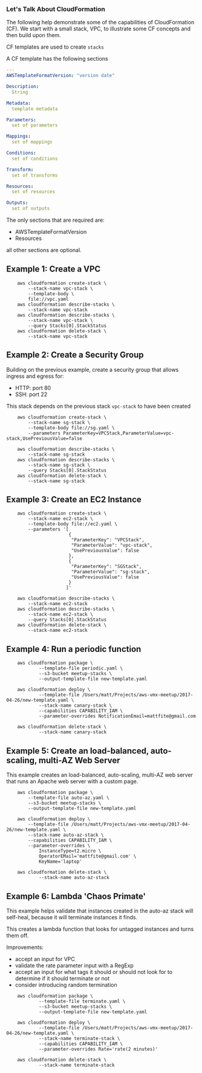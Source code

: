 ### Let's Talk About CloudFormation

The following help demonstrate some of the capabilities of CloudFormation (CF).  We start
with a small stack, VPC, to illustrate some CF concepts and then build upon them.

CF templates are used to create `stacks`

A CF template has the following sections

```yaml
---
AWSTemplateFormatVersion: "version date"

Description:
  String

Metadata:
  template metadata

Parameters:
  set of parameters

Mappings:
  set of mappings

Conditions:
  set of conditions

Transform:
  set of transforms

Resources:
  set of resources

Outputs:
  set of outputs
```

The only sections that are required are:
- AWSTemplateFormatVersion
- Resources

all other sections are optional.

## Example 1: Create a VPC


```shell
    aws cloudformation create-stack \
        --stack-name vpc-stack \
        --template-body \
        file://vpc.yaml
    aws cloudformation describe-stacks \
        --stack-name vpc-stack
    aws cloudformation describe-stacks \
        --stack-name vpc-stack \
        --query Stacks[0].StackStatus
    aws cloudformation delete-stack \
        --stack-name vpc-stack
```

## Example 2: Create a Security Group
Building on the previous example, create a security group that allows ingress and 
egress for:
- HTTP: port 80
-  SSH: port 22

This stack depends on the previous stack `vpc-stack` to have been created

```shell
    aws cloudformation create-stack \
        --stack-name sg-stack \
        --template-body file://sg.yaml \
        --parameters ParameterKey=VPCStack,ParameterValue=vpc-stack,UsePreviousValue=false

    aws cloudformation describe-stacks \
        --stack-name sg-stack
    aws cloudformation describe-stacks \
        --stack-name sg-stack \
        --query Stacks[0].StackStatus
    aws cloudformation delete-stack \
        --stack-name sg-stack
```

## Example 3: Create an EC2 Instance

```shell
    aws cloudformation create-stack \
        --stack-name ec2-stack \
        --template-body file://ec2.yaml \
        --parameters '[
                       {
                        "ParameterKey": "VPCStack",
                        "ParameterValue": "vpc-stack",
                        "UsePreviousValue": false
                       },
                       {
                        "ParameterKey": "SGStack",
                        "ParameterValue": "sg-stack",
                        "UsePreviousValue": false
                       }
                      ]'

    aws cloudformation describe-stacks \
        --stack-name ec2-stack
    aws cloudformation describe-stacks \
        --stack-name ec2-stack \
        --query Stacks[0].StackStatus
    aws cloudformation delete-stack \
        --stack-name ec2-stack
```

## Example 4: Run a periodic function

```shell
    aws cloudformation package \
            --template-file periodic.yaml \
            --s3-bucket meetup-stacks \
            --output-template-file new-template.yaml

    aws cloudformation deploy \
            --template-file /Users/matt/Projects/aws-vmx-meetup/2017-04-26/new-template.yaml \
            --stack-name canary-stack \
            --capabilities CAPABILITY_IAM \
            --parameter-overrides NotificationEmail=mattfite@gmail.com

    aws cloudformation delete-stack \
            --stack-name canary-stack
```

## Example 5: Create an load-balanced, auto-scaling, multi-AZ Web Server

This example creates an load-balanced, auto-scaling, multi-AZ web server that
runs an Apache web server with a custom page.

```shell
    aws cloudformation package \
        --template-file auto-az.yaml \
        --s3-bucket meetup-stacks \
        --output-template-file new-template.yaml

    aws cloudformation deploy \
        --template-file /Users/matt/Projects/aws-vmx-meetup/2017-04-26/new-template.yaml \
        --stack-name auto-az-stack \
        --capabilities CAPABILITY_IAM \
        --parameter-overrides \
            InstanceType=t2.micro \
            OperatorEMail='mattfite@gmail.com' \
            KeyName='laptop'

    aws cloudformation delete-stack \
            --stack-name auto-az-stack
```

## Example 6: Lambda 'Chaos Primate'
This example helps validate that instances created in the auto-az stack will 
self-heal, because it will terminate instances it finds.

This creates a lambda function that looks for untagged instances and turns them off.

Improvements:
- accept an input for VPC
- validate the rate parameter input with a RegExp
- accept an input for what tags it should or should not look for to 
determine if it should terminate or not
- consider introducing random termination


```shell
    aws cloudformation package \
            --template-file terminate.yaml \
            --s3-bucket meetup-stacks \
            --output-template-file new-template.yaml

    aws cloudformation deploy \
            --template-file /Users/matt/Projects/aws-vmx-meetup/2017-04-26/new-template.yaml \
            --stack-name terminate-stack \
            --capabilities CAPABILITY_IAM \
            --parameter-overrides Rate='rate(2 minutes)'

    aws cloudformation delete-stack \
            --stack-name terminate-stack

```
